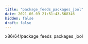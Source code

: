 ```yaml
---
title: "package_feeds_packages_jool"
date: 2021-06-09 21:51:43.568346
hidden: false
draft: false
---
```


x86/64/package_feeds_packages_jool

